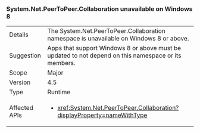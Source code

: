 ### System.Net.PeerToPeer.Collaboration unavailable on Windows 8


|   |   |
|---|---|
|Details|The System.Net.PeerToPeer.Collaboration namespace is unavailable on Windows 8 or above.|
|Suggestion|Apps that support Windows 8 or above must be updated to not depend on this namespace or its members.|
|Scope|Major|
|Version|4.5|
|Type|Runtime|
|Affected APIs|<ul><li><xref:System.Net.PeerToPeer.Collaboration?displayProperty=nameWithType></li></ul>|

